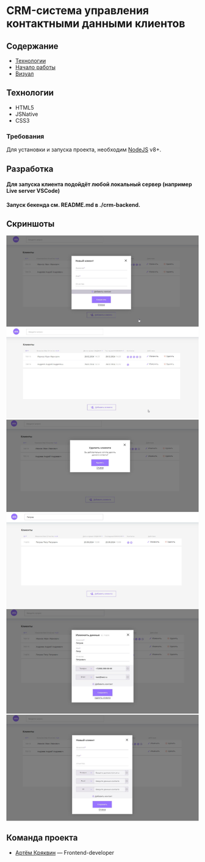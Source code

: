 # CRM-система управления контактными данными клиентов

## Содержание
  - [Технологии](#технологии)
  - [Начало работы](#разработка)
  - [Визуал](#скриншоты)

## Технологии
  - HTML5
  - JSNative
  - CSS3

### Требования
  Для установки и запуска проекта, необходим [NodeJS](https://nodejs.org/) v8+.

## Разработка
  #### Для запуска клиента подойдёт любой локальный сервер (например Live server VSCode)
  #### Запуск бекенда см. README.md в ./crm-backend.

## Скриншоты
  ![](./screenshots/chrome_5e8npzMukx.jpg)
  ![](./screenshots/chrome_cHc0e4MAEX.jpg)
  ![](./screenshots/chrome_fgKsfIXRlH.jpg)
  ![](./screenshots/chrome_lNonTDE5Fv.jpg)
  ![](./screenshots/chrome_pbSqKJWx87.jpg)
  ![](./screenshots/chrome_uNWZKaON3J.jpg)

## Команда проекта
  - [Артём Кряквин](https://t.me/art_kryy) — Frontend-developer
